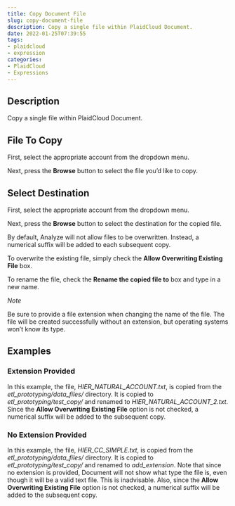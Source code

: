 ```yaml
---
title: Copy Document File
slug: copy-document-file
description: Copy a single file within PlaidCloud Document.
date: 2022-01-25T07:39:55
tags:
- plaidcloud
- expression
categories:
- PlaidCloud
- Expressions
---
```



## Description


Copy a single file within PlaidCloud Document.



## File To Copy


First, select the appropriate account from the dropdown menu.



Next, press the **Browse** button to select the file you’d like to copy.



## Select Destination


First, select the appropriate account from the dropdown menu.



Next, press the **Browse** button to select the destination for the copied file.



By default, Analyze will not allow files to be overwritten. Instead, a numerical suffix will be added to each subsequent copy. 



To overwrite the existing file, simply check the **Allow Overwriting Existing File** box.



To rename the file, check the **Rename the copied file to** box and type in a new name.



*Note*


Be sure to provide a file extension when changing the name of the file. The file will be created successfully without an extension, but operating systems won’t know its type.







## Examples



### Extension Provided


In this example, the file, *HIER\_NATURAL\_ACCOUNT.txt*, is copied from the *etl\_prototyping/data\_files/* directory. It is copied to *etl\_prototyping/test\_copy/* and renamed to *HIER\_NATURAL\_ACCOUNT\_2.txt*. Since the **Allow Overwriting Existing File** option is not checked, a numerical suffix will be added to the subsequent copy.


### No Extension Provided


In this example, the file, *HIER\_CC\_SIMPLE.txt*, is copied from the *etl\_prototyping/data\_files/* directory. It is copied to *etl\_prototyping/test\_copy/* and renamed to *add\_extension*. Note that since no extension is provided, Document will not show what type the file is, even though it will be a valid text file. This is inadvisable. Also, since the **Allow Overwriting Existing File** option is not checked, a numerical suffix will be added to the subsequent copy.

